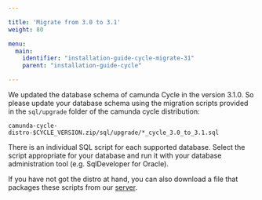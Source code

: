 ```yaml
---

title: 'Migrate from 3.0 to 3.1'
weight: 80

menu:
  main:
    identifier: "installation-guide-cycle-migrate-31"
    parent: "installation-guide-cycle"

---
```


We updated the database schema of camunda Cycle in the version 3.1.0. So please update your database schema using the migration scripts provided in the `sql/upgrade` folder of the camunda cycle distribution:

```
camunda-cycle-distro-$CYCLE_VERSION.zip/sql/upgrade/*_cycle_3.0_to_3.1.sql
```

There is an individual SQL script for each supported database. Select the script appropriate for your database and run it with your database administration tool (e.g. SqlDeveloper for Oracle).

<div class="alert alert-info">
  If you have not got the distro at hand, you can also download a file that packages these
  scripts from our <a href="https://app.camunda.com/nexus/content/groups/public/org/camunda/bpm/cycle/camunda-cycle-sql-scripts/3.1.0/camunda-cycle-sql-scripts-3.1.0.jar">server</a>.
</div>
